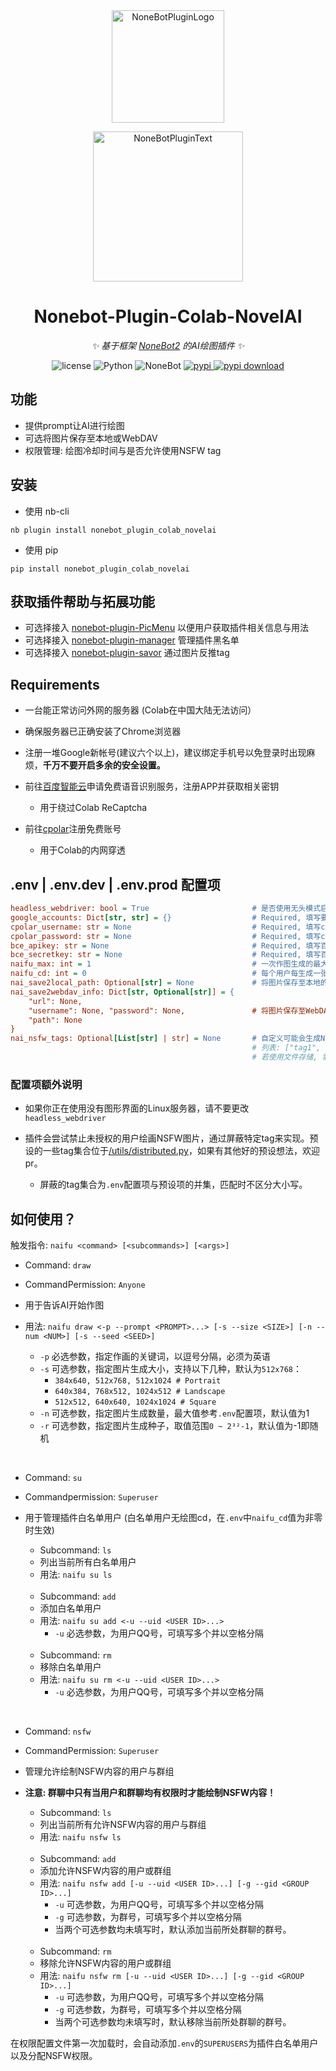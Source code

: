<div align="center">
  <a href="https://v2.nonebot.dev/store"><img src="https://s2.loli.net/2022/06/16/opBDE8Swad5rU3n.png" width="180" height="180" alt="NoneBotPluginLogo"></a>
  <br>
  <p><img src="https://s2.loli.net/2022/06/16/xsVUGRrkbn1ljTD.png" width="240" alt="NoneBotPluginText"></p>
</div>

<div align="center">

# Nonebot-Plugin-Colab-NovelAI

_✨ 基于框架 [NoneBot2](https://v2.nonebot.dev/) 的AI绘图插件 ✨_
  
<p align="center">
  <img src="https://img.shields.io/github/license/EtherLeaF/nonebot-plugin-colab-novelai" alt="license">
  <img src="https://img.shields.io/badge/python-3.8+-blue.svg" alt="Python">
  <img src="https://img.shields.io/badge/nonebot-2.0.0b4+-red.svg" alt="NoneBot">
  <a href="https://pypi.org/project/nonebot-plugin-colab-novelai">
    <img src="https://badgen.net/pypi/v/nonebot-plugin-colab-novelai" alt="pypi">
  </a>
  <a href="https://pypi.python.org/pypi/nonebot-plugin-colab-novelai">
      <img src="https://img.shields.io/pypi/dm/nonebot-plugin-colab-novelai" alt="pypi download">
  </a>
</p>

</div>

## 功能

- 提供prompt让AI进行绘图
- 可选将图片保存至本地或WebDAV
- 权限管理: 绘图冷却时间与是否允许使用NSFW tag

## 安装

- 使用 nb-cli

```
nb plugin install nonebot_plugin_colab_novelai
```

- 使用 pip

```
pip install nonebot_plugin_colab_novelai
```

## 获取插件帮助与拓展功能

- 可选择接入 [nonebot-plugin-PicMenu](https://github.com/hamo-reid/nonebot_plugin_PicMenu) 以便用户获取插件相关信息与用法
- 可选择接入 [nonebot-plugin-manager](https://github.com/nonepkg/nonebot-plugin-manager) 管理插件黑名单
- 可选择接入 [nonebot-plugin-savor](https://github.com/A-kirami/nonebot-plugin-savor) 通过图片反推tag

## Requirements

- 一台能正常访问外网的服务器 (Colab在中国大陆无法访问）

- 确保服务器已正确安装了Chrome浏览器

- 注册一堆Google新帐号(建议六个以上)，建议绑定手机号以免登录时出现麻烦，<b>千万不要开启多余的安全设置。</b>

- 前往[百度智能云](https://ai.baidu.com/tech/speech)申请免费语音识别服务，注册APP并获取相关密钥
  - 用于绕过Colab ReCaptcha

- 前往[cpolar](https://www.cpolar.com/)注册免费账号
  - 用于Colab的内网穿透

## .env | .env.dev | .env.prod 配置项

```ini
headless_webdriver: bool = True                       # 是否使用无头模式启动浏览器
google_accounts: Dict[str, str] = {}                  # Required, 填写要使用的谷歌账密 {"account": "password", ...}
cpolar_username: str = None                           # Required, 填写cpolar账号邮箱
cpolar_password: str = None                           # Required, 填写cpolar账号的密码
bce_apikey: str = None                                # Required, 填写百度智能云的API Key
bce_secretkey: str = None                             # Required, 填写百度智能云的Secret Key
naifu_max: int = 1                                    # 一次作图生成的最大图片数量
naifu_cd: int = 0                                     # 每个用户每生成一张图片的冷却时间
nai_save2local_path: Optional[str] = None             # 将图片保存至本地的存储目录, 不填写则不保存
nai_save2webdav_info: Dict[str, Optional[str]] = {
    "url": None,
    "username": None, "password": None,               # 将图片保存至WebDAV需要的相关配置，不填写则不保存
    "path": None
}
nai_nsfw_tags: Optional[List[str] | str] = None       # 自定义可能会生成NSFW图片的tag, 填写一个列表或者一个文件路径
                                                      # 列表: ["tag1", "tag2", "tag3", ...]
                                                      # 若使用文件存储, 需要将tag以逗号分隔，无需引号。
```

### 配置项额外说明

- 如果你正在使用没有图形界面的Linux服务器，请不要更改```headless_webdriver```

- 插件会尝试禁止未授权的用户绘画NSFW图片，通过屏蔽特定tag来实现。预设的一些tag集合位于[/utils/distributed.py](https://github.com/EtherLeaF/nonebot-plugin-colab-novelai/blob/main/nonebot_plugin_colab_novelai/utils/distributed.py)，如果有其他好的预设想法，欢迎pr。
  - 屏蔽的tag集合为```.env```配置项与预设项的并集，匹配时不区分大小写。

## 如何使用？

触发指令: ```naifu <command> [<subcommands>] [<args>]```

- Command: ```draw```
- CommandPermission: ```Anyone```
- 用于告诉AI开始作图

- 用法: ```naifu draw <-p --prompt <PROMPT>...> [-s --size <SIZE>] [-n --num <NUM>] [-s --seed <SEED>]```
  - ```-p``` 必选参数，指定作画的关键词，以逗号分隔，必须为英语
  - ```-s``` 可选参数，指定图片生成大小，支持以下几种，默认为```512x768```：
    - ```384x640, 512x768, 512x1024 # Portrait```
    - ```640x384, 768x512, 1024x512 # Landscape```
    - ```512x512, 640x640, 1024x1024 # Square```
  - ```-n``` 可选参数，指定图片生成数量，最大值参考```.env```配置项，默认值为1
  - ```-r``` 可选参数，指定图片生成种子，取值范围```0 ~ 2³²-1```，默认值为-1即随机
<br>

- Command: ```su```
- Commandpermission: ```Superuser```
- 用于管理插件白名单用户 (白名单用户无绘图cd，在```.env```中```naifu_cd```值为非零时生效)

  - Subcommand: ```ls```
  - 列出当前所有白名单用户
  - 用法: ```naifu su ls```
  <br>
  
  - Subcommand: ```add```
  - 添加白名单用户
  - 用法: ```naifu su add <-u --uid <USER ID>...>```
    - ```-u``` 必选参数，为用户QQ号，可填写多个并以空格分隔
  <br>
  
  - Subcommand: ```rm```
  - 移除白名单用户
  - 用法: ```naifu su rm <-u --uid <USER ID>...>```
    - ```-u``` 必选参数，为用户QQ号，可填写多个并以空格分隔
<br>
  
- Command: ```nsfw```
- CommandPermission: ```Superuser```
- 管理允许绘制NSFW内容的用户与群组
- <b>注意: 群聊中只有当用户和群聊均有权限时才能绘制NSFW内容！</b>

  - Subcommand: ```ls```
  - 列出当前所有允许NSFW内容的用户与群组
  - 用法: ```naifu nsfw ls```
  <br>
  
  - Subcommand: ```add```
  - 添加允许NSFW内容的用户或群组
  - 用法: ```naifu nsfw add [-u --uid <USER ID>...] [-g --gid <GROUP ID>...]```
    - ```-u``` 可选参数，为用户QQ号，可填写多个并以空格分隔
    - ```-g``` 可选参数，为群号，可填写多个并以空格分隔
    - 当两个可选参数均未填写时，默认添加当前所处群聊的群号。
  <br>
  
  - Subcommand: ```rm```
  - 移除允许NSFW内容的用户或群组
  - 用法: ```naifu nsfw rm [-u --uid <USER ID>...] [-g --gid <GROUP ID>...]```
    - ```-u``` 可选参数，为用户QQ号，可填写多个并以空格分隔
    - ```-g``` 可选参数，为群号，可填写多个并以空格分隔
    - 当两个可选参数均未填写时，默认移除当前所处群聊的群号。

在权限配置文件第一次加载时，会自动添加```.env```的```SUPERUSERS```为插件白名单用户以及分配NSFW权限。
